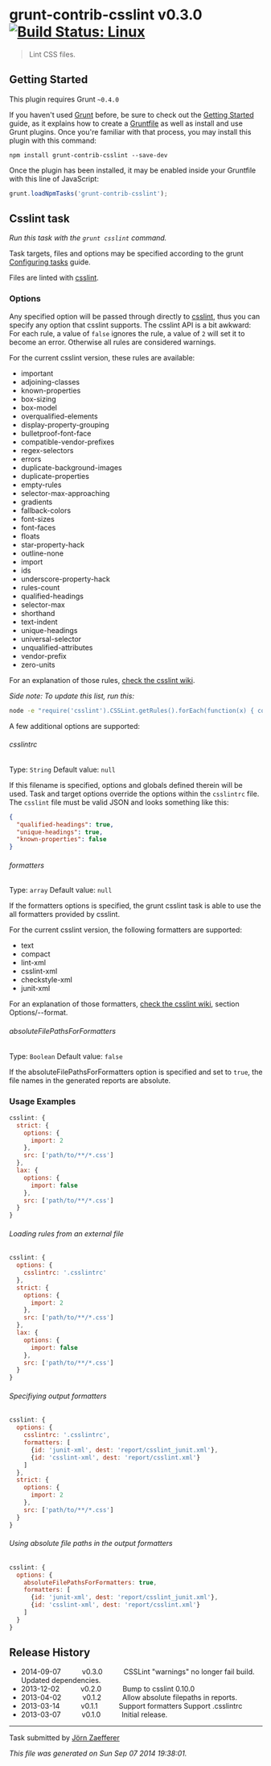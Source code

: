 # grunt-contrib-csslint v0.3.0 [![Build Status: Linux](https://travis-ci.org/gruntjs/grunt-contrib-csslint.png?branch=master)](https://travis-ci.org/gruntjs/grunt-contrib-csslint)

> Lint CSS files.



## Getting Started
This plugin requires Grunt `~0.4.0`

If you haven't used [Grunt](http://gruntjs.com/) before, be sure to check out the [Getting Started](http://gruntjs.com/getting-started) guide, as it explains how to create a [Gruntfile](http://gruntjs.com/sample-gruntfile) as well as install and use Grunt plugins. Once you're familiar with that process, you may install this plugin with this command:

```shell
npm install grunt-contrib-csslint --save-dev
```

Once the plugin has been installed, it may be enabled inside your Gruntfile with this line of JavaScript:

```js
grunt.loadNpmTasks('grunt-contrib-csslint');
```




## Csslint task
_Run this task with the `grunt csslint` command._

Task targets, files and options may be specified according to the grunt [Configuring tasks](http://gruntjs.com/configuring-tasks) guide.

Files are linted with [csslint](https://github.com/stubbornella/csslint).
### Options

Any specified option will be passed through directly to [csslint](http://csslint.net/), thus you can specify any option that csslint supports. The csslint API is a bit awkward: For each rule, a value of `false` ignores the rule, a value of `2` will set it to become an error. Otherwise all rules are considered warnings.

For the current csslint version, these rules are available:

* important
* adjoining-classes
* known-properties
* box-sizing
* box-model
* overqualified-elements
* display-property-grouping
* bulletproof-font-face
* compatible-vendor-prefixes
* regex-selectors
* errors
* duplicate-background-images
* duplicate-properties
* empty-rules
* selector-max-approaching
* gradients
* fallback-colors
* font-sizes
* font-faces
* floats
* star-property-hack
* outline-none
* import
* ids
* underscore-property-hack
* rules-count
* qualified-headings
* selector-max
* shorthand
* text-indent
* unique-headings
* universal-selector
* unqualified-attributes
* vendor-prefix
* zero-units

For an explanation of those rules, [check the csslint wiki](https://github.com/stubbornella/csslint/wiki/Rules).

*Side note: To update this list, run this:*

```bash
node -e "require('csslint').CSSLint.getRules().forEach(function(x) { console.log(x.id) })"
```
A few additional options are supported:

###### csslintrc
Type: `String`
Default value: `null`

If this filename is specified, options and globals defined therein will be used. Task and target options override the options within the `csslintrc` file. The `csslint` file must be valid JSON and looks something like this:

```json
{
  "qualified-headings": true,
  "unique-headings": true,
  "known-properties": false
}
```
###### formatters
Type: `array`
Default value: `null`

If the formatters options is specified, the grunt csslint task is able to use the
all formatters provided by csslint.

For the current csslint version, the following formatters are supported:

* text
* compact
* lint-xml
* csslint-xml
* checkstyle-xml
* junit-xml

For an explanation of those formatters, [check the csslint wiki](https://github.com/stubbornella/csslint/wiki/Command-line-interface), section Options/--format.

###### absoluteFilePathsForFormatters
Type: `Boolean`
Default value: `false`

If the absoluteFilePathsForFormatters option is specified and set to `true`, the file names in the generated reports are absolute.

### Usage Examples

```js
csslint: {
  strict: {
    options: {
      import: 2
    },
    src: ['path/to/**/*.css']
  },
  lax: {
    options: {
      import: false
    },
    src: ['path/to/**/*.css']
  }
}
```

###### Loading rules from an external file
```js
csslint: {
  options: {
    csslintrc: '.csslintrc'
  },
  strict: {
    options: {
      import: 2
    },
    src: ['path/to/**/*.css']
  },
  lax: {
    options: {
      import: false
    },
    src: ['path/to/**/*.css']
  }
}
```

###### Specifiying output formatters
```js
csslint: {
  options: {
    csslintrc: '.csslintrc',
    formatters: [
      {id: 'junit-xml', dest: 'report/csslint_junit.xml'},
      {id: 'csslint-xml', dest: 'report/csslint.xml'}
    ]
  },
  strict: {
    options: {
      import: 2
    },
    src: ['path/to/**/*.css']
  }
}
```

###### Using absolute file paths in the output formatters

```js
csslint: {
  options: {
    absoluteFilePathsForFormatters: true,
    formatters: [
      {id: 'junit-xml', dest: 'report/csslint_junit.xml'},
      {id: 'csslint-xml', dest: 'report/csslint.xml'}
    ]
  }
}
```

## Release History

 * 2014-09-07   v0.3.0   CSSLint "warnings" no longer fail build. Updated dependencies.
 * 2013-12-02   v0.2.0   Bump to csslint 0.10.0
 * 2013-04-02   v0.1.2   Allow absolute filepaths in reports.
 * 2013-03-14   v0.1.1   Support formatters Support .csslintrc
 * 2013-03-07   v0.1.0   Initial release.

---

Task submitted by [Jörn Zaefferer](http://bassistance.de)

*This file was generated on Sun Sep 07 2014 19:38:01.*

